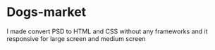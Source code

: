 # Dogs-market
I made convert PSD to HTML and CSS without any frameworks and it responsive for large screen and medium screen
